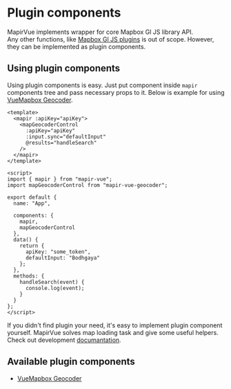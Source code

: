 # Plugin components

MapirVue implements wrapper for core Mapbox Gl JS library API.  
Any other functions, like [Mapbox Gl JS plugins](https://docs.mapbox.com/mapbox-gl-js/plugins/) is out of scope.
However, they can be implemented as plugin components.

## Using plugin components

Using plugin components is easy. Just put component inside `mapir` components tree and pass necessary props to it.
Below is example for using [VueMapbox Geocoder](https://github.com/map-ir/mapir-vue-geocoder).

```vue
<template>
  <mapir :apiKey="apiKey">
    <mapGeocoderControl
      :apiKey="apiKey"
      :input.sync="defaultInput"
      @results="handleSearch"
    />
  </mapir>
</template>

<script>
import { mapir } from "mapir-vue";
import mapGeocoderControl from "mapir-vue-geocoder";

export default {
  name: "App",

  components: {
    mapir,
    mapGeocoderControl
  },
  data() {
    return {
      apiKey: "some_token",
      defaultInput: "Bodhgaya"
    };
  },
  methods: {
    handleSearch(event) {
      console.log(event);
    }
  }
};
</script>
```

If you didn't find plugin your need, it's easy to implement plugin component yourself.
MapirVue solves map loading task and give some useful helpers.
Check out development [documantation](/plugin_components/plugin_components_development.md).

## Available plugin components

- [VueMapbox Geocoder](https://github.com/map-ir/mapir-vue-geocoder)
